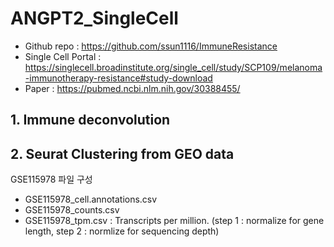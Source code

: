# ANGPT2_SingleCell
- Github repo : https://github.com/ssun1116/ImmuneResistance
- Single Cell Portal : https://singlecell.broadinstitute.org/single_cell/study/SCP109/melanoma-immunotherapy-resistance#study-download
- Paper : https://pubmed.ncbi.nlm.nih.gov/30388455/

## 1. Immune deconvolution

## 2. Seurat Clustering from GEO data

GSE115978 파일 구성
- GSE115978_cell.annotations.csv
- GSE115978_counts.csv
- GSE115978_tpm.csv : Transcripts per million.
 (step 1 : normalize for gene length, step 2 : normlize for sequencing depth)


